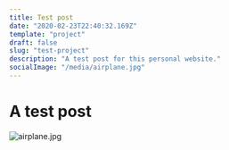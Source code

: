 ```yaml
---
title: Test post
date: "2020-02-23T22:40:32.169Z"
template: "project"
draft: false
slug: "test-project"
description: "A test post for this personal website."
socialImage: "/media/airplane.jpg"
---
```


# A test post

![airplane.jpg](/media/airplane.jpg)
